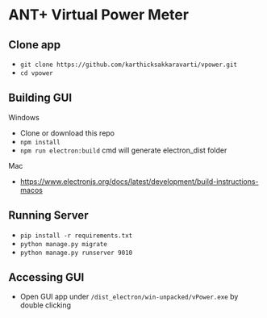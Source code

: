 # ANT+ Virtual Power Meter



## Clone app
* `git clone https://github.com/karthicksakkaravarti/vpower.git`
* `cd vpower`


## Building GUI 

Windows
* Clone or download this repo
* `npm install`
* `npm run electron:build` cmd will generate electron_dist folder

Mac

* https://www.electronjs.org/docs/latest/development/build-instructions-macos

## Running Server 

* `pip install -r requirements.txt`
* `python manage.py migrate`
* `python manage.py runserver 9010`

## Accessing GUI

* Open GUI app under  `/dist_electron/win-unpacked/vPower.exe` by double clicking
